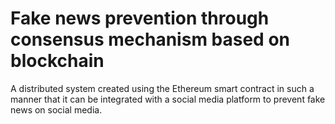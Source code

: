 # Fake news prevention through consensus mechanism based on blockchain
A distributed system created using the Ethereum smart contract in such a manner that it can be integrated with a social media platform to prevent fake news on social media.
